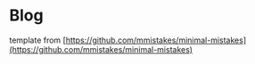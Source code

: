 # Blog

template from [https://github.com/mmistakes/minimal-mistakes](https://github.com/mmistakes/minimal-mistakes)
